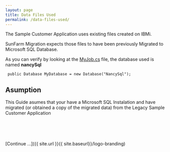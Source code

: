 ```yaml
---
layout: page
title: Data Files Used
permalink: /data-files-used/
---
```


The Sample Customer Application uses existing files created on IBMi.

SunFarm Migration expects those files to have been previously Migrated to Microsoft SQL Database.

As you can verify by looking at the [MyJob.cs](https://github.com/ASNA/SunFarm/blob/master/CustomerAppLogic/MyJob.cs) file, the database used is named **nancySql**


~~~   
 public Database MyDatabase = new Database("NancySql");
~~~

## Asumption
This Guide asumes that your have a Microsoft SQL Instalation and have migrated (or obtained a copy of the migrated data) from the Legacy Sample Customer Application

<br>
<br>
<br>

[Continue ...]({{ site.url }}{{ site.baseurl}}/logo-branding)
